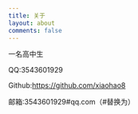 ```yaml
---
title: 关于
layout: about
comments: false
---
```

一名﻿高中生

QQ:3543601929

G﻿ithub:https://github.com/xiaohao8

邮箱﻿:3543601929#qq.com（#替换为）